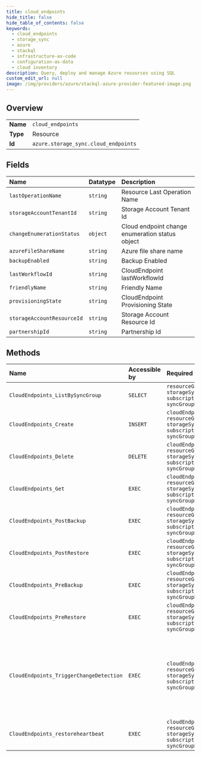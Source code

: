 ```yaml
---
title: cloud_endpoints
hide_title: false
hide_table_of_contents: false
keywords:
  - cloud_endpoints
  - storage_sync
  - azure    
  - stackql
  - infrastructure-as-code
  - configuration-as-data
  - cloud inventory
description: Query, deploy and manage Azure resources using SQL
custom_edit_url: null
image: /img/providers/azure/stackql-azure-provider-featured-image.png
---
```

  
    

## Overview
<table><tbody>
<tr><td><b>Name</b></td><td><code>cloud_endpoints</code></td></tr>
<tr><td><b>Type</b></td><td>Resource</td></tr>
<tr><td><b>Id</b></td><td><code>azure.storage_sync.cloud_endpoints</code></td></tr>
</tbody></table>

## Fields
| Name | Datatype | Description |
|:-----|:---------|:------------|
| `lastOperationName` | `string` | Resource Last Operation Name |
| `storageAccountTenantId` | `string` | Storage Account Tenant Id |
| `changeEnumerationStatus` | `object` | Cloud endpoint change enumeration status object |
| `azureFileShareName` | `string` | Azure file share name |
| `backupEnabled` | `string` | Backup Enabled |
| `lastWorkflowId` | `string` | CloudEndpoint lastWorkflowId |
| `friendlyName` | `string` | Friendly Name |
| `provisioningState` | `string` | CloudEndpoint Provisioning State |
| `storageAccountResourceId` | `string` | Storage Account Resource Id |
| `partnershipId` | `string` | Partnership Id |
## Methods
| Name | Accessible by | Required Params | Description |
|:-----|:--------------|:----------------|:------------|
| `CloudEndpoints_ListBySyncGroup` | `SELECT` | `resourceGroupName, storageSyncServiceName, subscriptionId, syncGroupName` | Get a CloudEndpoint List. |
| `CloudEndpoints_Create` | `INSERT` | `cloudEndpointName, resourceGroupName, storageSyncServiceName, subscriptionId, syncGroupName` | Create a new CloudEndpoint. |
| `CloudEndpoints_Delete` | `DELETE` | `cloudEndpointName, resourceGroupName, storageSyncServiceName, subscriptionId, syncGroupName` | Delete a given CloudEndpoint. |
| `CloudEndpoints_Get` | `EXEC` | `cloudEndpointName, resourceGroupName, storageSyncServiceName, subscriptionId, syncGroupName` | Get a given CloudEndpoint. |
| `CloudEndpoints_PostBackup` | `EXEC` | `cloudEndpointName, resourceGroupName, storageSyncServiceName, subscriptionId, syncGroupName` | Post Backup a given CloudEndpoint. |
| `CloudEndpoints_PostRestore` | `EXEC` | `cloudEndpointName, resourceGroupName, storageSyncServiceName, subscriptionId, syncGroupName` | Post Restore a given CloudEndpoint. |
| `CloudEndpoints_PreBackup` | `EXEC` | `cloudEndpointName, resourceGroupName, storageSyncServiceName, subscriptionId, syncGroupName` | Pre Backup a given CloudEndpoint. |
| `CloudEndpoints_PreRestore` | `EXEC` | `cloudEndpointName, resourceGroupName, storageSyncServiceName, subscriptionId, syncGroupName` | Pre Restore a given CloudEndpoint. |
| `CloudEndpoints_TriggerChangeDetection` | `EXEC` | `cloudEndpointName, resourceGroupName, storageSyncServiceName, subscriptionId, syncGroupName` | Triggers detection of changes performed on Azure File share connected to the specified Azure File Sync Cloud Endpoint. |
| `CloudEndpoints_restoreheartbeat` | `EXEC` | `cloudEndpointName, resourceGroupName, storageSyncServiceName, subscriptionId, syncGroupName` | Restore Heartbeat a given CloudEndpoint. |
